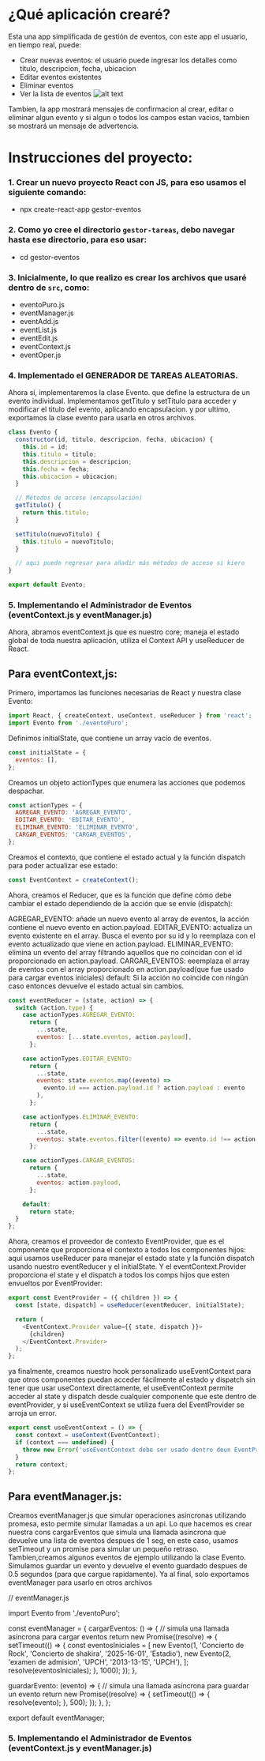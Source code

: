 # ¿Qué aplicación crearé?

Esta una app simplificada de gestión de eventos, con este app el usuario, en tiempo real, puede: 

- Crear nuevas eventos: el usuario puede ingresar los detalles como titulo, descripcion, fecha, ubicacion 
- Editar eventos existentes
- Eliminar eventos
- Ver la lista de eventos
![alt text](simApp2.png)

Tambien, la app mostrará mensajes de confirmacion al crear, editar o eliminar algun evento  y si algun o todos los campos estan vacios, tambien se mostrará un mensaje de advertencia.


# Instrucciones del proyecto:

### 1. Crear un nuevo proyecto React con JS, para eso usamos el siguiente comando: 

- npx create-react-app gestor-eventos 

### 2. Como yo cree el directorio `gestor-tareas`, debo navegar hasta ese directorio, para eso usar:

- cd gestor-eventos


### 3. Inicialmente, lo que realizo es crear los archivos que usaré dentro de `src`, como:

- eventoPuro.js
- eventManager.js
- eventAdd.js
- eventList.js
- eventEdit.js
- eventContext.js
- eventOper.js

### 4. Implementado el GENERADOR DE TAREAS ALEATORIAS.

Ahora sí, implementaremos la clase Evento. que define la estructura de un evento individual. Implementamos getTitulo y setTitulo para acceder y modificar el titulo del evento, aplicando encapsulacion. y por ultimo, exportamos la clase evento para usarla en otros archivos.

```javascript
class Evento {
  constructor(id, titulo, descripcion, fecha, ubicacion) {
    this.id = id;
    this.titulo = titulo;
    this.descripcion = descripcion;
    this.fecha = fecha;
    this.ubicacion = ubicacion;
  }

  // Métodos de acceso (encapsulación)
  getTitulo() {
    return this.titulo;
  }

  setTitulo(nuevoTitulo) {
    this.titulo = nuevoTitulo;
  }

  // aqui puedo regresar para añadir más métodos de acceso si kiero
}

export default Evento;
```

### 5. Implementando el Administrador de Eventos (eventContext.js y eventManager.js)

Ahora, abramos eventContext.js que es nuestro core; maneja el estado global de toda nuestra aplicación, utiliza el Context API y useReducer de React.

## Para eventContext,js:

Primero, importamos las funciones necesarias de React y nuestra clase Evento:

```javascript
import React, { createContext, useContext, useReducer } from 'react';
import Evento from './eventoPuro';
```
Definimos initialState, que contiene un array vacío de eventos.
```javascript
const initialState = {
  eventos: [],
};
```
Creamos un objeto actionTypes que enumera las acciones que podemos despachar.
```javascript
const actionTypes = {
  AGREGAR_EVENTO: 'AGREGAR_EVENTO',
  EDITAR_EVENTO: 'EDITAR_EVENTO',
  ELIMINAR_EVENTO: 'ELIMINAR_EVENTO',
  CARGAR_EVENTOS: 'CARGAR_EVENTOS',
};
```

Creamos el contexto, que contiene el estado actual y la función dispatch para poder actualizar ese estado:
```javascript
const EventContext = createContext();
```
Ahora, creamos el Reducer, que es la función que define cómo debe cambiar el estado dependiendo de la acción que se envíe (dispatch):

AGREGAR_EVENTO: añade un nuevo evento al array de eventos, la acción contiene el nuevo evento en action.payload.
EDITAR_EVENTO: actualiza un evento existente en el array. Busca el evento por su id y lo reemplaza con el evento actualizado que viene en action.payload.
ELIMINAR_EVENTO: elimina un evento del array filtrando aquellos que no coincidan con el id proporcionado en action.payload.
CARGAR_EVENTOS: eeemplaza el array de eventos con el array proporcionado en action.payload(que fue usado para cargar eventos iniciales)
default: Si la acción no coincide con ningún caso entonces devuelve el estado actual sin cambios.
```javascript
const eventReducer = (state, action) => {
  switch (action.type) {
    case actionTypes.AGREGAR_EVENTO:
      return {
        ...state,
        eventos: [...state.eventos, action.payload],
      };

    case actionTypes.EDITAR_EVENTO:
      return {
        ...state,
        eventos: state.eventos.map((evento) =>
          evento.id === action.payload.id ? action.payload : evento
        ),
      };

    case actionTypes.ELIMINAR_EVENTO:
      return {
        ...state,
        eventos: state.eventos.filter((evento) => evento.id !== action.payload),
      };

    case actionTypes.CARGAR_EVENTOS:
      return {
        ...state,
        eventos: action.payload,
      };

    default:
      return state;
  }
};
```

Ahora, creamos el proveedor de contexto EventProvider, que es el componente que proporciona el contexto a todos los componentes hijos:
aqui usamos useReducer para manejar el estado state y la función dispatch usando nuestro eventReducer y el initialState. Y el eventContext.Provider proporciona el state y el dispatch a todos los comps hijos que esten envueltos por EventProvider:

```javascript
export const EventProvider = ({ children }) => {
  const [state, dispatch] = useReducer(eventReducer, initialState);

  return (
    <EventContext.Provider value={{ state, dispatch }}>
      {children}
    </EventContext.Provider>
  );
};
```

ya finalmente, creamos nuestro hook personalizado useEventContext para que otros componentes puedan acceder fácilmente al estado y dispatch sin tener que usar useContext directamente, el useEventContext permite acceder al state y dispatch desde cualquier componente que este dentro de eventProvider, y si useEventContext se utiliza fuera del EventProvider se arroja un error.

```javascript
export const useEventContext = () => {
  const context = useContext(EventContext);
  if (context === undefined) {
    throw new Error('useEventContext debe ser usado dentro deun EventProvider');
  }
  return context;
};
```

## Para eventManager.js:

Creamos eventManager.js que simular operaciones asincronas utilizando promesa, esto permite simular llamadas a un api.
Lo que hacemos es crear nuestra cons cargarEventos que simula una llamada asincrona que devuelve una lista de eventos despues de 1 seg, en este caso, usamos setTimeout y un promise para simular un pequeño retraso. Tambien,creamos algunos eventos de ejemplo utilizando la clase Evento. Simulamos guardar un evento y devuelve el evento guardado despues de 0.5 segundos (para que cargue rapidamente).
Ya al final, solo exportamos eventManager para usarlo en otros archivos


// eventManager.js

import Evento from './eventoPuro';

const eventManager = {
  cargarEventos: () => {
    // simula una llamada asíncrona para cargar eventos
    return new Promise((resolve) => {
      setTimeout(() => {
        const eventosIniciales = [
          new Evento(1, 'Concierto de Rock', 'Concierto de shakira', '2025-16-01', 'Estadio'),
          new Evento(2, 'examen de admision', 'UPCH', '2013-13-15', 'UPCH'),
        ];
        resolve(eventosIniciales);
      }, 1000);
    });
  },

  guardarEvento: (evento) => {
    // simula una llamada asíncrona para guardar un evento
    return new Promise((resolve) => {
      setTimeout(() => {
        resolve(evento);
      }, 500);
    });
  },
};

export default eventManager;


### 5. Implementando el Administrador de Eventos (eventContext.js y eventManager.js)
